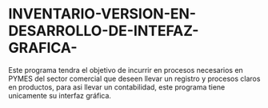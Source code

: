 # INVENTARIO-VERSION-EN-DESARROLLO-DE-INTEFAZ-GRAFICA-
Este programa tendra el objetivo de incurrir en procesos necesarios en PYMES del sector comercial que deseen llevar un registro y procesos claros en productos, para asi llevar un contabilidad, este programa tiene unicamente su interfaz gráfica.
